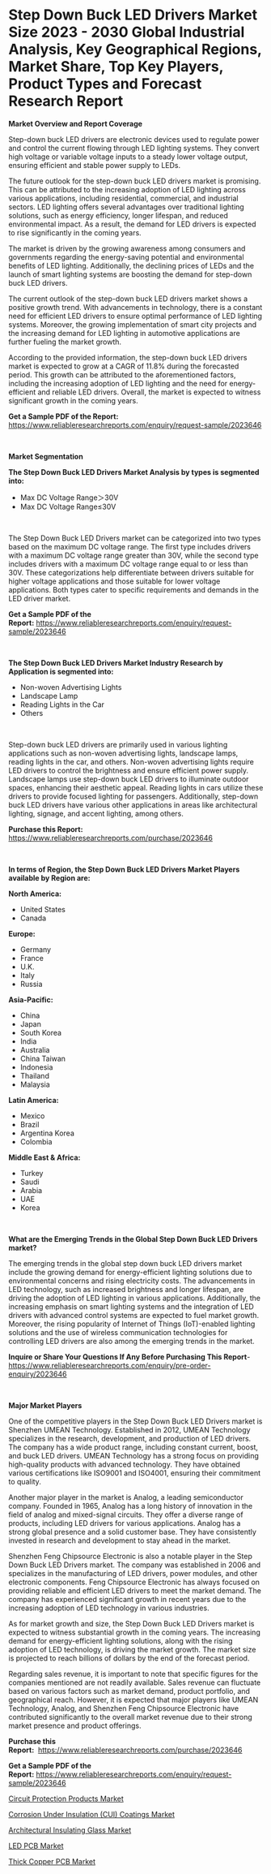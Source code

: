 <p><h1>Step Down Buck LED Drivers Market Size 2023 - 2030 Global Industrial Analysis, Key Geographical Regions, Market Share, Top Key Players, Product Types and Forecast Research Report</h1></p><p><strong>Market Overview and Report Coverage</strong></p>
<p><p>Step-down buck LED drivers are electronic devices used to regulate power and control the current flowing through LED lighting systems. They convert high voltage or variable voltage inputs to a steady lower voltage output, ensuring efficient and stable power supply to LEDs.</p><p>The future outlook for the step-down buck LED drivers market is promising. This can be attributed to the increasing adoption of LED lighting across various applications, including residential, commercial, and industrial sectors. LED lighting offers several advantages over traditional lighting solutions, such as energy efficiency, longer lifespan, and reduced environmental impact. As a result, the demand for LED drivers is expected to rise significantly in the coming years.</p><p>The market is driven by the growing awareness among consumers and governments regarding the energy-saving potential and environmental benefits of LED lighting. Additionally, the declining prices of LEDs and the launch of smart lighting systems are boosting the demand for step-down buck LED drivers.</p><p>The current outlook of the step-down buck LED drivers market shows a positive growth trend. With advancements in technology, there is a constant need for efficient LED drivers to ensure optimal performance of LED lighting systems. Moreover, the growing implementation of smart city projects and the increasing demand for LED lighting in automotive applications are further fueling the market growth.</p><p>According to the provided information, the step-down buck LED drivers market is expected to grow at a CAGR of 11.8% during the forecasted period. This growth can be attributed to the aforementioned factors, including the increasing adoption of LED lighting and the need for energy-efficient and reliable LED drivers. Overall, the market is expected to witness significant growth in the coming years.</p></p>
<p><strong>Get a Sample PDF of the Report:</strong> <a href="https://www.reliableresearchreports.com/enquiry/request-sample/2023646">https://www.reliableresearchreports.com/enquiry/request-sample/2023646</a></p>
<p>&nbsp;</p>
<p><strong>Market Segmentation</strong></p>
<p><strong>The Step Down Buck LED Drivers Market Analysis by types is segmented into:</strong></p>
<p><ul><li>Max DC Voltage Range＞30V</li><li>Max DC Voltage Range≤30V</li></ul></p>
<p>&nbsp;</p>
<p><p>The Step Down Buck LED Drivers market can be categorized into two types based on the maximum DC voltage range. The first type includes drivers with a maximum DC voltage range greater than 30V, while the second type includes drivers with a maximum DC voltage range equal to or less than 30V. These categorizations help differentiate between drivers suitable for higher voltage applications and those suitable for lower voltage applications. Both types cater to specific requirements and demands in the LED driver market.</p></p>
<p><strong>Get a Sample PDF of the Report:</strong>&nbsp;<a href="https://www.reliableresearchreports.com/enquiry/request-sample/2023646">https://www.reliableresearchreports.com/enquiry/request-sample/2023646</a></p>
<p>&nbsp;</p>
<p><strong>The Step Down Buck LED Drivers Market Industry Research by Application is segmented into:</strong></p>
<p><ul><li>Non-woven Advertising Lights</li><li>Landscape Lamp</li><li>Reading Lights in the Car</li><li>Others</li></ul></p>
<p>&nbsp;</p>
<p><p>Step-down buck LED drivers are primarily used in various lighting applications such as non-woven advertising lights, landscape lamps, reading lights in the car, and others. Non-woven advertising lights require LED drivers to control the brightness and ensure efficient power supply. Landscape lamps use step-down buck LED drivers to illuminate outdoor spaces, enhancing their aesthetic appeal. Reading lights in cars utilize these drivers to provide focused lighting for passengers. Additionally, step-down buck LED drivers have various other applications in areas like architectural lighting, signage, and accent lighting, among others.</p></p>
<p><strong>Purchase this Report:</strong>&nbsp; <a href="https://www.reliableresearchreports.com/purchase/2023646">https://www.reliableresearchreports.com/purchase/2023646</a></p>
<p>&nbsp;</p>
<p><strong>In terms of Region, the Step Down Buck LED Drivers Market Players available by Region are:</strong></p>
<p>
    <p> <strong> North America: </strong>
        <ul>
            <li>United States</li>
            <li>Canada</li>
        </ul>
        </p> 
    <p> <strong> Europe: </strong>
        <ul>
            <li>Germany</li>
            <li>France</li>
            <li>U.K.</li>
            <li>Italy</li>
            <li>Russia</li>
        </ul>
        </p> 
    <p> <strong> Asia-Pacific: </strong>
        <ul>
            <li>China</li>
            <li>Japan</li>
            <li>South Korea</li>
            <li>India</li>
            <li>Australia</li>
            <li>China Taiwan</li>
            <li>Indonesia</li>
            <li>Thailand</li>
            <li>Malaysia</li>
        </ul>
        </p> 
    <p> <strong> Latin America: </strong>
        <ul>
            <li>Mexico</li>
            <li>Brazil</li>
            <li>Argentina Korea</li>
            <li>Colombia</li>
        </ul>
        </p> 
    <p> <strong> Middle East & Africa: </strong>
        <ul>
            <li>Turkey</li>
            <li>Saudi</li>
            <li>Arabia</li>
            <li>UAE</li>
            <li>Korea</li>
        </ul>
    </p>
    </p>
<p>&nbsp;</p>
<p><strong>What are the Emerging Trends in the Global Step Down Buck LED Drivers market?</strong></p>
<p><p>The emerging trends in the global step down buck LED drivers market include the growing demand for energy-efficient lighting solutions due to environmental concerns and rising electricity costs. The advancements in LED technology, such as increased brightness and longer lifespan, are driving the adoption of LED lighting in various applications. Additionally, the increasing emphasis on smart lighting systems and the integration of LED drivers with advanced control systems are expected to fuel market growth. Moreover, the rising popularity of Internet of Things (IoT)-enabled lighting solutions and the use of wireless communication technologies for controlling LED drivers are also among the emerging trends in the market.</p></p>
<p><strong>Inquire or Share Your Questions If Any Before Purchasing This Report</strong>- <a href="https://www.reliableresearchreports.com/enquiry/pre-order-enquiry/2023646">https://www.reliableresearchreports.com/enquiry/pre-order-enquiry/2023646</a></p>
<p>&nbsp;</p>
<p><strong>Major Market Players</strong></p>
<p><p>One of the competitive players in the Step Down Buck LED Drivers market is Shenzhen UMEAN Technology. Established in 2012, UMEAN Technology specializes in the research, development, and production of LED drivers. The company has a wide product range, including constant current, boost, and buck LED drivers. UMEAN Technology has a strong focus on providing high-quality products with advanced technology. They have obtained various certifications like ISO9001 and ISO4001, ensuring their commitment to quality.</p><p>Another major player in the market is Analog, a leading semiconductor company. Founded in 1965, Analog has a long history of innovation in the field of analog and mixed-signal circuits. They offer a diverse range of products, including LED drivers for various applications. Analog has a strong global presence and a solid customer base. They have consistently invested in research and development to stay ahead in the market.</p><p>Shenzhen Feng Chipsource Electronic is also a notable player in the Step Down Buck LED Drivers market. The company was established in 2006 and specializes in the manufacturing of LED drivers, power modules, and other electronic components. Feng Chipsource Electronic has always focused on providing reliable and efficient LED drivers to meet the market demand. The company has experienced significant growth in recent years due to the increasing adoption of LED technology in various industries.</p><p>As for market growth and size, the Step Down Buck LED Drivers market is expected to witness substantial growth in the coming years. The increasing demand for energy-efficient lighting solutions, along with the rising adoption of LED technology, is driving the market growth. The market size is projected to reach billions of dollars by the end of the forecast period.</p><p>Regarding sales revenue, it is important to note that specific figures for the companies mentioned are not readily available. Sales revenue can fluctuate based on various factors such as market demand, product portfolio, and geographical reach. However, it is expected that major players like UMEAN Technology, Analog, and Shenzhen Feng Chipsource Electronic have contributed significantly to the overall market revenue due to their strong market presence and product offerings.</p></p>
<p><strong>Purchase this Report:</strong>&nbsp;&nbsp;<a href="https://www.reliableresearchreports.com/purchase/2023646">https://www.reliableresearchreports.com/purchase/2023646</a></p>
<p></p>
<p><strong>Get a Sample PDF of the Report:</strong>&nbsp;<a href="https://www.reliableresearchreports.com/enquiry/request-sample/2023646">https://www.reliableresearchreports.com/enquiry/request-sample/2023646</a></p>
<p><p><a href="https://www.linkedin.com/pulse/circuit-protection-products-market-insights-players-dq42f/">Circuit Protection Products Market</a></p><p><a href="https://medium.com/@oletawunsch/corrosion-under-insulation-cui-coatings-market-size-and-market-trends-complete-industry-overview-e2cf9664ea83">Corrosion Under Insulation (CUI) Coatings Market</a></p><p><a href="https://medium.com/@majorwalker1947/architectural-insulating-glass-market-analysis-and-sze-forecasted-for-period-from-2023-to-2030-6eb2a0d872ba">Architectural Insulating Glass Market</a></p><p><a href="https://www.linkedin.com/pulse/led-pcb-market-research-report-provides-thorough-industry-2e3xe/">LED PCB Market</a></p><p><a href="https://www.linkedin.com/pulse/thick-copper-pcb-market-challenges-opportunities-growth-drivers-madie/">Thick Copper PCB Market</a></p></p>